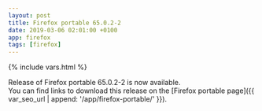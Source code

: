 ```yaml
---
layout: post
title: Firefox portable 65.0.2-2
date: 2019-03-06 02:01:00 +0100
app: firefox
tags: [firefox]
---
```

{% include vars.html %}

Release of Firefox portable 65.0.2-2 is now available.<br />
You can find links to download this release on the [Firefox portable page]({{ var_seo_url | append: '/app/firefox-portable/' }}).